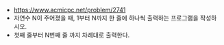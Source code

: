 - https://www.acmicpc.net/problem/2741
- 자연수 N이 주어졌을 때, 1부터 N까지 한 줄에 하나씩 출력하는 프로그램을 작성하시오.
- 첫째 줄부터 N번째 줄 까지 차례대로 출력한다.